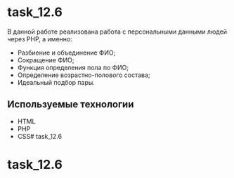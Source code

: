 # task_12.6

В данной работе реализована работа с персональными данными людей через PHP, а именно:
- Разбиение и объединение ФИО;
- Сокращение ФИО;
- Функция определения пола по ФИО;
- Определение возрастно-полового состава;
- Идеальный подбор пары.

## Используемые технологии
- HTML
- PHP
- CSS# task_12.6
# task_12.6
